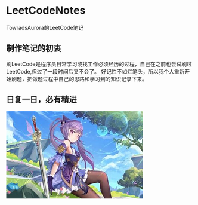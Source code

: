# LeetCodeNotes
TowradsAurora的LeetCode笔记

## 制作笔记的初衷
刷LeetCode是程序员日常学习或找工作必须经历的过程，自己在之前也尝试刷过LeetCode,但过了一段时间后又不会了。
好记性不如烂笔头，所以我个人重新开始刷题，把做题过程中自己的思路和学习到的知识记录下来。
## 日复一日，必有精进
![KeQing.jpg](https://github.com/TowardsAurora/LeetCodeNotes/blob/main/img/KeQing.jpg?raw=true)
